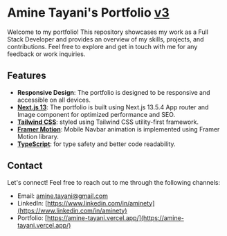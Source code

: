 # Amine Tayani's Portfolio [v3](https://amine-tayani.vercel.app/)

Welcome to my portfolio! This repository showcases my work as a Full Stack Developer and provides an overview of my skills, projects, and contributions. Feel free to explore and get in touch with me for any feedback or work inquiries.

## Features

- **Responsive Design**: The portfolio is designed to be responsive and accessible on all devices.
- [**Next.js 13**](https://nextjs.org/docs): The portfolio is built using Next.js 13.5.4 App router and Image component for optimized performance and SEO.
- [**Tailwind CSS**](https://tailwindcss.com/): styled using Tailwind CSS utility-first framework.
- [**Framer Motion**](https://www.framer.com/motion/): Mobile Navbar animation is implemented using Framer Motion library.
- [**TypeScript**](https://www.typescriptlang.org/): for type safety and better code readability.

## Contact

Let's connect! Feel free to reach out to me through the following channels:

- Email: [amine.tayani@gmail.com](mailto:your-email@example.com)
- LinkedIn: [https://www.linkedin.com/in/aminety](https://www.linkedin.com/in/aminety)
- Portfolio: [https://amine-tayani.vercel.app/](https://amine-tayani.vercel.app/)

